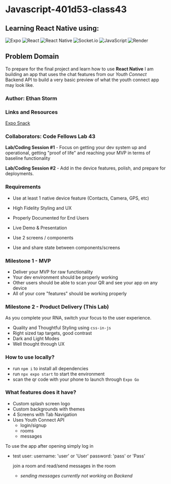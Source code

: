 # Javascript-401d53-class43

## Learning React Native using:

![Expo](https://img.shields.io/badge/expo-1C1E24?style=for-the-badge&logo=expo&logoColor=#D04A37) ![React](https://img.shields.io/badge/react-%2320232a.svg?style=for-the-badge&logo=react&logoColor=%2361DAFB) ![React Native](https://img.shields.io/badge/react_native-%2320232a.svg?style=for-the-badge&logo=react&logoColor=%2361DAFB) ![Socket.io](https://img.shields.io/badge/Socket.io-black?style=for-the-badge&logo=socket.io&badgeColor=010101) ![JavaScript](https://img.shields.io/badge/javascript-%23323330.svg?style=for-the-badge&logo=javascript&logoColor=%010101) ![Render](https://img.shields.io/badge/render-0A0A0A?style=for-the-badge&logo=render&logoColor=white)

## Problem Domain

To prepare for the final project and learn how to use **React Native** I am building an app that uses the chat features from our _Youth Connect_ Backend API to build a very basic preview of what the youth connect app may look like.

### Author: Ethan Storm

### Links and Resources

[Expo Snack](https://snack.expo.dev/@stormyfrolic/github.com-shadowdraco-javascript-401d53-class43)

### Collaborators: Code Fellows Lab 43

**Lab/Coding Session #1** - Focus on getting your dev system up and operational, getting "proof of life" and reaching your MVP in terms of baseline functionality

**Lab/Coding Session #2** - Add in the device features, polish, and prepare for deployments.

### Requirements

- Use at least 1 native device feature (Contacts, Camera, GPS, etc)
- High Fidelity Styling and UX
- Properly Documented for End Users
- Live Demo & Presentation

- Use 2 screens / components
- Use and share state between components/screens

### Milestone 1 - MVP

- Deliver your MVP for raw functionality
- Your dev environment should be properly working
- Other users should be able to scan your QR and see your app on any device
- All of your core "features" should be working properly

### Milestone 2 - Product Delivery (This Lab)

As you complete your RNA, switch your focus to the user experience.

- Quality and Thoughtful Styling using `css-in-js`
- Right sized tap targets, good contrast
- Dark and Light Modes
- Well thought through UX

### How to use locally?

- run `npm i` to install all dependencies
- run `npx expo start` to start the environment
- scan the qr code with your phone to launch through `Expo Go`

### What features does it have?

- Custom splash screen logo
- Custom backgrounds with themes
- 4 Screens with Tab Navigation
- Uses Youth Connect API
  - login/signup
  - rooms
  - messages

To use the app after opening simply log in

- test user:
  username: 'user' or 'User'
  password: 'pass' or 'Pass'

  join a room and read/send messages in the room

  - _sending messages currently not working on Backend_
